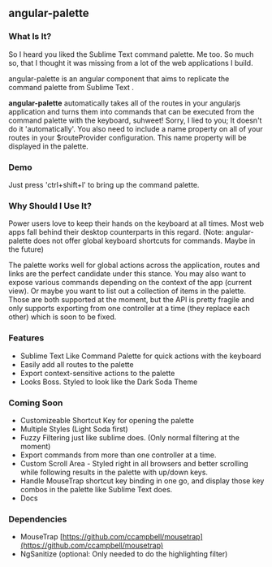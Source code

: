 ## angular-palette

### What Is It?


So I heard you liked the Sublime Text command palette. Me too. So much so, that 
I thought it was missing from a lot of the web applications I build. 

angular-palette is an angular component that aims to replicate the command
palette from Sublime Text .

**angular-palette** automatically takes all of the routes in your angularjs
application and turns them into commands that can be executed from the command
palette with the keyboard, suhweet! Sorry, I lied to you; It doesn't do it 
'automatically'. You also need to include a name property on all of your routes
in your $routeProvider configuration. This name property will be displayed in the
palette.


### Demo

Just press 'ctrl+shift+l' to bring up the command palette.

### Why Should I Use It?

Power users love to keep their hands on the keyboard at all times. Most web apps
fall behind their desktop counterparts in this regard. (Note: angular-palette
does not offer global keyboard shortcuts for commands. Maybe in the future)

The palette works well for global actions across the application, routes and 
links are the perfect candidate under this stance. You may also want to 
expose various commands depending on the context of the app (current view). Or
maybe you want to list out a collection of items in the palette. Those are both
supported at the moment, but the API is pretty fragile and only supports exporting
from one controller at a time (they replace each other) which is soon to be fixed.

### Features
 - Sublime Text Like Command Palette for quick actions with the keyboard
 - Easily add all routes to the palette
 - Export context-sensitive actions to the palette
 - Looks Boss. Styled to look like the Dark Soda Theme

### Coming Soon

 - Customizeable Shortcut Key for opening the palette
 - Multiple Styles (Light Soda first)
 - Fuzzy Filtering just like sublime does. (Only normal filtering at the moment)
 - Export commands from more than one controller at a time.
 - Custom Scroll Area - Styled right in all browsers and better scrolling while following
results in the palette with up/down keys.
 - Handle MouseTrap shortcut key binding in one go, and display those key combos
in the palette like Sublime Text does.
 - Docs

### Dependencies

 - MouseTrap [https://github.com/ccampbell/mousetrap](https://github.com/ccampbell/mousetrap)
 - NgSanitize (optional: Only needed to do the highlighting filter)
